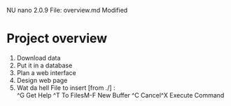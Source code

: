 NU nano 2.0.9             File: overview.md                        Modified  
                                                                                
# Project overview                                                              
                                                                                
1. Download data                                                                
2. Put it in a database                                                         
3. Plan	a web interface                                                         
4. Design web page
5. Wat da hell                                                              
                                                                                
                                                                                
                                                                                
                                                                                
                                                                                
                                                                                
                                                                                
                                                                                
                                                                                
                                                                                
                                                                                
                                                                                
                                                                                
File to insert [from ./] :                                                      
^G Get Help               ^T To Files               M-F New Buffer
^C Cancel                 ^X Execute Command
